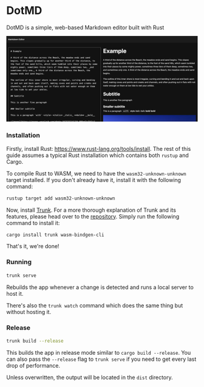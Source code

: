 # DotMD

DotMD is a simple, web-based Markdown editor built with Rust

![image](/public/screenshot.png)

### Installation

Firstly, install Rust: <https://www.rust-lang.org/tools/install>. The rest of this guide assumes a typical Rust installation which contains both `rustup` and Cargo.

To compile Rust to WASM, we need to have the `wasm32-unknown-unknown` target installed. If you don't already have it, install it with the following command:

```bash
rustup target add wasm32-unknown-unknown
```

Now, install [Trunk]. For a more thorough explanation of Trunk and its features, please head over to the [repository][trunk]. Simply run the following command to install it:

```bash
cargo install trunk wasm-bindgen-cli
```

That's it, we're done!

### Running

```bash
trunk serve
```

Rebuilds the app whenever a change is detected and runs a local server to host it.

There's also the `trunk watch` command which does the same thing but without hosting it.

### Release

```bash
trunk build --release
```

This builds the app in release mode similar to `cargo build --release`. You can also pass the `--release` flag to `trunk serve` if you need to get every last drop of performance.

Unless overwritten, the output will be located in the `dist` directory.

[trunk]: https://github.com/thedodd/trunk

